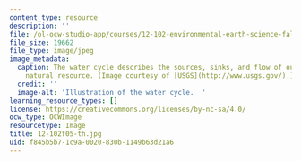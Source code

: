 ```yaml
---
content_type: resource
description: ''
file: /ol-ocw-studio-app/courses/12-102-environmental-earth-science-fall-2005/f845b5b71c9a0020830b1149b63d21a6_12-102f05-th.jpg
file_size: 19662
file_type: image/jpeg
image_metadata:
  caption: The water cycle describes the sources, sinks, and flow of our most important
    natural resource. (Image courtesy of [USGS](http://www.usgs.gov/).)
  credit: ''
  image-alt: 'Illustration of the water cycle.  '
learning_resource_types: []
license: https://creativecommons.org/licenses/by-nc-sa/4.0/
ocw_type: OCWImage
resourcetype: Image
title: 12-102f05-th.jpg
uid: f845b5b7-1c9a-0020-830b-1149b63d21a6
---
```

